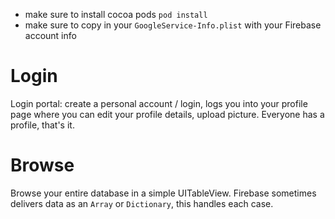 * make sure to install cocoa pods `pod install`
* make sure to copy in your `GoogleService-Info.plist` with your Firebase account info

# Login

Login portal: create a personal account / login, logs you into your profile page where you can edit your profile details, upload picture. Everyone has a profile, that's it.

# Browse

Browse your entire database in a simple UITableView. Firebase sometimes delivers data as an `Array` or `Dictionary`, this handles each case.